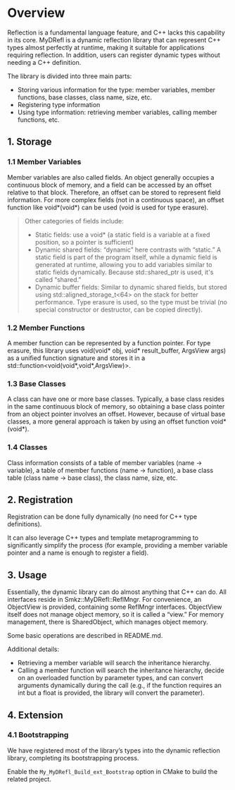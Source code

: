 # Overview

Reflection is a fundamental language feature, and C++ lacks this capability in its core. MyDRefl is a dynamic reflection library that can represent C++ types almost perfectly at runtime, making it suitable for applications requiring reflection. In addition, users can register dynamic types without needing a C++ definition.

The library is divided into three main parts:

- Storing various information for the type: member variables, member functions, base classes, class name, size, etc.
- Registering type information
- Using type information: retrieving member variables, calling member functions, etc.

## 1. Storage

### 1.1 Member Variables

Member variables are also called fields. An object generally occupies a continuous block of memory, and a field can be accessed by an offset relative to that block. Therefore, an offset can be stored to represent field information. For more complex fields (not in a continuous space), an offset function like void*(void*) can be used (void is used for type erasure).

> Other categories of fields include:
> - Static fields: use a void* (a static field is a variable at a fixed position, so a pointer is sufficient)
> - Dynamic shared fields: “dynamic” here contrasts with “static.” A static field is part of the program itself, while a dynamic field is generated at runtime, allowing you to add variables similar to static fields dynamically. Because std::shared_ptr<void> is used, it's called “shared.”
> - Dynamic buffer fields: Similar to dynamic shared fields, but stored using std::aligned_storage_t<64> on the stack for better performance. Type erasure is used, so the type must be trivial (no special constructor or destructor, can be copied directly).

### 1.2 Member Functions

A member function can be represented by a function pointer. For type erasure, this library uses void(void* obj, void* result_buffer, ArgsView args) as a unified function signature and stores it in a std::function<void(void*,void*,ArgsView)>.

### 1.3 Base Classes

A class can have one or more base classes. Typically, a base class resides in the same continuous block of memory, so obtaining a base class pointer from an object pointer involves an offset. However, because of virtual base classes, a more general approach is taken by using an offset function void*(void*).

### 1.4 Classes

Class information consists of a table of member variables (name -> variable), a table of member functions (name -> function), a base class table (class name -> base class), the class name, size, etc.

## 2. Registration

Registration can be done fully dynamically (no need for C++ type definitions).

It can also leverage C++ types and template metaprogramming to significantly simplify the process (for example, providing a member variable pointer and a name is enough to register a field).

## 3. Usage

Essentially, the dynamic library can do almost anything that C++ can do. All interfaces reside in Smkz::MyDRefl::ReflMngr. For convenience, an ObjectView is provided, containing some ReflMngr interfaces. ObjectView itself does not manage object memory, so it is called a “view.” For memory management, there is SharedObject, which manages object memory.

Some basic operations are described in README.md.

Additional details:
- Retrieving a member variable will search the inheritance hierarchy.
- Calling a member function will search the inheritance hierarchy, decide on an overloaded function by parameter types, and can convert arguments dynamically during the call (e.g., if the function requires an int but a float is provided, the library will convert the parameter).

## 4. Extension

### 4.1 Bootstrapping

We have registered most of the library’s types into the dynamic reflection library, completing its bootstrapping process.

Enable the `My_MyDRefl_Build_ext_Bootstrap` option in CMake to build the related project.